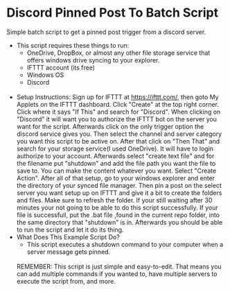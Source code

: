 # Discord Pinned Post To Batch Script
Simple batch script to get a pinned post trigger from a discord server.
<br />
  + This script requires these things to run:
    + OneDrive, DropBox, or almost any other file storage service that offers windows drive syncing to your explorer.
    + IFTTT account (its free)
    + Windows OS
    + Discord
    <br />
  + Setup Instructions: Sign up for IFTTT at https://ifttt.com/, then goto My Applets on the IFTTT dashboard. Click "Create" at the top right corner. Click where it says "If This" and search for "Discord". When clicking on "Discord" it will want you to authorize the IFTTT bot on the server you want for the script. Afterwards click on the only trigger option the discord service gives you. Then select the channel and server category you want this script to be active on. After that click on "Then That" and search for your storage service(I used OneDrive). It will have to login authorize to your account. Afterwards select "create text file" and for the filename put "shutdown" and add the file path you want the file to save to. You can make the content whatever you want. Select "Create Action". After all of that setup, go to your windows explorer and enter the directory of your synced file manager. Then pin a post on the select server you want setup up on IFTTT and give it a bit to create the folders and files. Make sure to refresh the folder. If your still waiting after 30 minutes your not going to be able to do this script successfully. If your file is successfull, put the .bat file ,found in the current repo folder, into the same directory that "shutdown" is in. Afterwards you should be able to run the script and let it do its thing. 
+ What Does This Example Script Do?
  + This script executes a shutdown command to your computer when a server message gets pinned.
  <br />
  REMEMBER: This script is just simple and easy-to-edit. That means you can add multiple commands if you wanted to, have multiple servers to execute the script from, and more.
